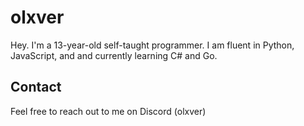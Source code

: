 # olxver

Hey. I'm a 13-year-old self-taught programmer. I am fluent in Python, JavaScript, and and currently learning C# and Go. 


## Contact

Feel free to reach out to me on Discord (olxver)


